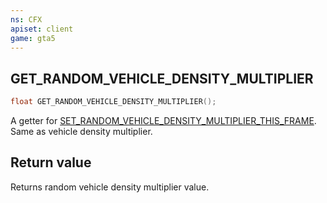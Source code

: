 ```yaml
---
ns: CFX
apiset: client
game: gta5
---
```

## GET_RANDOM_VEHICLE_DENSITY_MULTIPLIER

```c
float GET_RANDOM_VEHICLE_DENSITY_MULTIPLIER();
```

A getter for [SET_RANDOM_VEHICLE_DENSITY_MULTIPLIER_THIS_FRAME](#_0xB3B3359379FE77D3).
Same as vehicle density multiplier.

## Return value
Returns random vehicle density multiplier value.
